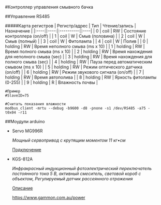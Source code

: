 #Контроллер управления смывного бачка

##Управление RS485

#####Карта регистров
| Регистр/адрес | Тип | Чтение/запись | Назначение |
|:----:|:----:|:----------:|:----|
| 0 | coil | RW | Состояние контроллера (on/off) |
| 1 | coil | W | Смыв (половина) |
| 2 | coil | W | Смыв (полный) |
| 3 | coil | W | Фитолампа |
| 4 | coil | W | Полив |
| 0 | holding | RW | Время неполного смыва (ms х 10) |
| 1 | holding | RW | Время полного смыва (ms х 10) |
| 2 | holding | RW | Время нахождения для неполного смыва (sec) |
| 3 | holding | RW | Время нахождения для полного смыва (sec) |
| 4 | holding | RW | Пауза перед автоматическим смывом (ms х 10) |
| 5 | holding | RW | Режим оптического датчика (on/off) |
| 6 | holding | RW | Режим звукового сигнала (on/off) |
| 7 | holding | RW | Время автополива |
| 8 | holding | RW | Яркость фитолампы (0-255) |
| 9 | holding | R | Влажность почвы |

```
#Пример
#SlaveID=75

#Считать показания влажности
modbus_client -mrtu --debug -b9600 -d8 -pnone -s1 /dev/RS485 -a75 -t0x04 -r11
```

##Моудули arduino

* Servo MG996R

    _Мощный сервопривод с крутящим моментом 11 кг•см_

    [Подключение](https://arduinomaster.ru/motor-dvigatel-privod/servoprivody-arduino-sg90-mg995-shema-podklyuchenie-upravlenie/)

* KGS-812A

    _Инфракрасный индукционный фотоэлектрический переключатель постоянного тока 5 В, активный смеситель, световой короб с объектом, Регулируемый датчик рассеянного отражения_

    [Описание](https://aliexpress.ru/item/32924566111.html?spm=2114.13010708.0.0.569733edH4fzUV&_ga=2.240327235.1751222717.1624299732-13203271.1589879025&_gac=1.95691246.1624083932.CjwKCAjwiLGGBhAqEiwAgq3q_tSzBMuBle1FD3e0juSIAgwwJt6U1ldDZepZajvxaWgK-oMccMq6-BoCS9YQAvD_BwE&sku_id=66168372472&item_id=32924566111)
    
    https://www.gammon.com.au/power

